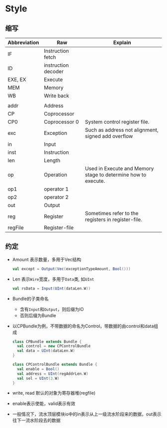# Style

## 缩写

| Abbreviation | Raw | Explain |
| --- | --- | --- |
| IF | Instruction fetch ||
| ID | instruction decoder||
| EXE, EX | Execute ||
| MEM | Memory ||
| WB | Write back ||
||||
| addr | Address ||
| CP | Coprocessor ||
| CP0 | Coprocessor 0 | System control register file. |
| exc | Exception | Such as address not alignment, signed add overflow |
| in | Input ||
| inst | Instruction ||
| len | Length ||
| op | Operation | Used in Execute and Memory stage to determine how to execute. |
| op1 | operator 1 ||
| op2 | operator 2 ||
| out | Output ||
| reg | Register | Sometimes refer to the registers in register-file. |
| regFile | Register-file ||

## 约定

- Amount 表示数量，多用于Vec结构

    ```scala
    val except = Output(Vec(exceptionTypeAmount, Bool()))
    ```

- Len 表示`Wire`宽度，多用于`Data`类, 如`UInt`

    ```scala
    val rsData = Input(UInt(dataLen.W))
    ```

- Bundle的子类命名
  - 含有`Input`和`Output`，则后缀为IO
  - 否则后缀为Bundle

- 以CPBundle为例，不带数据的命名为Control，带数据的由control和data组成

    ```scala
    class CPBundle extends Bundle {
      val control = new CPControlBundle
      val data = UInt(dataLen.W)
    }

    class CPControlBundle extends Bundle {
      val enable = Bool()
      val address = UInt(regAddrLen.W)
      val sel = UInt(3.W)
    }
    ```

- write, read 默认的对象为寄存器堆(regfile)

- enable表示使能，valid表示有效
- 一般情况下，流水顶层模块io中的in表示从上一级流水阶段来的数据，out表示往下一流水阶段去的数据
